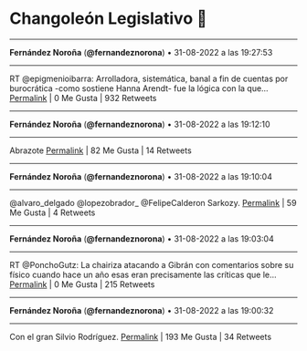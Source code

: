 # Changoleón Legislativo 🙈
*****
**Fernández Noroña** (**@fernandeznorona**) • 31-08-2022 a las 19:27:53
*****
RT @epigmenioibarra: Arrolladora, sistemática, banal a fin de cuentas por burocrática -como sostiene Hanna Arendt- fue la lógica con la que…
[Permalink](https://twitter.com/fernandeznorona/status/1565179609326444545) | 0 Me Gusta | 932 Retweets
*****
**Fernández Noroña** (**@fernandeznorona**) • 31-08-2022 a las 19:12:10
*****
Abrazote
[Permalink](https://twitter.com/fernandeznorona/status/1565175654114627585) | 82 Me Gusta | 14 Retweets
*****
**Fernández Noroña** (**@fernandeznorona**) • 31-08-2022 a las 19:10:04
*****
@alvaro_delgado @lopezobrador_ @FelipeCalderon Sarkozy.
[Permalink](https://twitter.com/fernandeznorona/status/1565175127536451584) | 59 Me Gusta | 4 Retweets
*****
**Fernández Noroña** (**@fernandeznorona**) • 31-08-2022 a las 19:03:04
*****
RT @PonchoGutz: La chairiza atacando a Gibrán con comentarios sobre su físico cuando hace un año esas eran precisamente las críticas que le…
[Permalink](https://twitter.com/fernandeznorona/status/1565173364947226624) | 0 Me Gusta | 215 Retweets
*****
**Fernández Noroña** (**@fernandeznorona**) • 31-08-2022 a las 19:00:32
*****
Con el gran Silvio Rodríguez.
[Permalink](https://twitter.com/fernandeznorona/status/1565172729250058240) | 193 Me Gusta | 34 Retweets